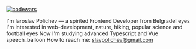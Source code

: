 [![codewars](https://www.codewars.com/users/boonany/badges/large)](https://www.codewars.com/users/boonany) 

I'm Iaroslav Polichev — a spirited Frontend Developer from Belgrade!
eyes I'm interested in web-development, nature, hiking, popular science and football
eyes Now I'm studying advanced Typescript and Vue
speech_balloon How to reach me: slavpolichev@gmail.com

<!---
boonany/boonany is a ✨ special ✨ repository because its `README.md` (this file) appears on your GitHub profile.
You can click the Preview link to take a look at your changes.
--->
